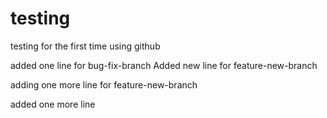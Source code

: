 # testing
testing for the first time using github

added one line for bug-fix-branch
Added new line for feature-new-branch

adding one more line for feature-new-branch


added one more line
